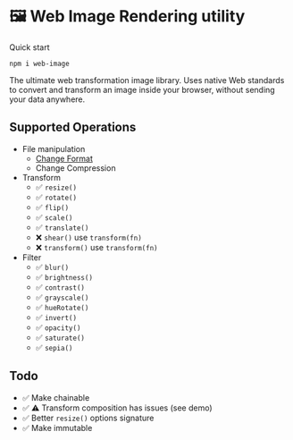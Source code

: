 # 🖼 Web Image Rendering utility

Quick start

```shell
npm i web-image
```

The ultimate web transformation image library. Uses native Web standards to convert and transform an image inside your
browser, without sending your data anywhere.

## Supported Operations

- File manipulation
    - [Change Format](https://developer.mozilla.org/en-US/docs/Web/Media/Guides/Formats/Image_types)
    - Change Compression
- Transform
    - ✅ `resize()`
    - ✅ `rotate()`
    - ✅ `flip()`
    - ✅ `scale()`
    - ✅ `translate()`
    - ❌ `shear()` use `transform(fn)`
    - ❌ `transform()` use `transform(fn)`
- Filter
    - ✅ `blur()`
    - ✅ `brightness()`
    - ✅ `contrast()`
    - ✅ `grayscale()`
    - ✅ `hueRotate()`
    - ✅ `invert()`
    - ✅ `opacity()`
    - ✅ `saturate()`
    - ✅ `sepia()`

## Todo

- ✅ Make chainable
- ✅ ⚠️ Transform composition has issues (see demo)
- ✅ Better `resize()` options signature
- ✅ Make immutable
